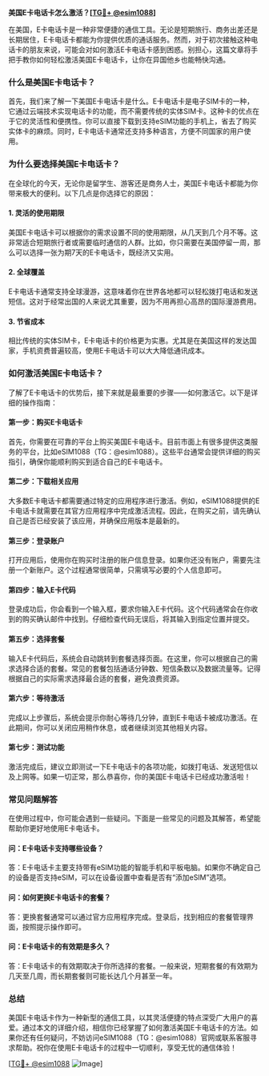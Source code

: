 **美国E卡电话卡怎么激活？[[TG💪+ @esim1088](https://t.me/s/esim1088)]**

在美国，E卡电话卡是一种非常便捷的通信工具。无论是短期旅行、商务出差还是长期居住，E卡电话卡都能为你提供优质的通话服务。然而，对于初次接触这种电话卡的朋友来说，可能会对如何激活E卡电话卡感到困惑。别担心，这篇文章将手把手教你如何轻松激活美国E卡电话卡，让你在异国他乡也能畅快沟通。

### **什么是美国E卡电话卡？**

首先，我们来了解一下美国E卡电话卡是什么。E卡电话卡是电子SIM卡的一种，它通过云端技术实现电话卡的功能，而不需要传统的实体SIM卡。这种卡的优点在于它的灵活性和便携性。你可以直接下载到支持eSIM功能的手机上，省去了购买实体卡的麻烦。同时，E卡电话卡通常还支持多种语言，方便不同国家的用户使用。

### **为什么要选择美国E卡电话卡？**

在全球化的今天，无论你是留学生、游客还是商务人士，美国E卡电话卡都能为你带来极大的便利。以下几点是你选择它的原因：

#### **1. 灵活的使用期限**
美国E卡电话卡可以根据你的需求设置不同的使用期限，从几天到几个月不等。这非常适合短期旅行者或需要临时通信的人群。比如，你只需要在美国停留一周，那么可以选择一张为期7天的E卡电话卡，既经济又实用。

#### **2. 全球覆盖**
E卡电话卡通常支持全球漫游，这意味着你在世界各地都可以轻松拨打电话和发送短信。这对于经常出国的人来说尤其重要，因为不用再担心高昂的国际漫游费用。

#### **3. 节省成本**
相比传统的实体SIM卡，E卡电话卡的价格更为实惠。尤其是在美国这样的发达国家，手机资费普遍较高，使用E卡电话卡可以大大降低通讯成本。

### **如何激活美国E卡电话卡？**

了解了E卡电话卡的优势后，接下来就是最重要的步骤——如何激活它。以下是详细的操作指南：

#### **第一步：购买E卡电话卡**
首先，你需要在可靠的平台上购买美国E卡电话卡。目前市面上有很多提供这类服务的平台，比如eSIM1088（TG：@esim1088）。这些平台通常会提供详细的购买指引，确保你能顺利购买到适合自己的E卡电话卡。

#### **第二步：下载相关应用**
大多数E卡电话卡都需要通过特定的应用程序进行激活。例如，eSIM1088提供的E卡电话卡就需要在其官方应用程序中完成激活流程。因此，在购买之前，请先确认自己是否已经安装了该应用，并确保应用版本是最新的。

#### **第三步：登录账户**
打开应用后，使用你在购买时注册的账户信息登录。如果你还没有账户，需要先注册一个新账户。这个过程通常很简单，只需填写必要的个人信息即可。

#### **第四步：输入E卡代码**
登录成功后，你会看到一个输入框，要求你输入E卡代码。这个代码通常会在你收到的购买确认邮件中找到。仔细检查代码无误后，将其输入到指定位置并提交。

#### **第五步：选择套餐**
输入E卡代码后，系统会自动跳转到套餐选择页面。在这里，你可以根据自己的需求选择合适的套餐。常见的套餐包括通话分钟数、短信条数以及数据流量等。记得根据自己的实际需求选择最合适的套餐，避免浪费资源。

#### **第六步：等待激活**
完成以上步骤后，系统会提示你耐心等待几分钟，直到E卡电话卡被成功激活。在此期间，你可以关闭应用稍作休息，或者继续浏览其他相关内容。

#### **第七步：测试功能**
激活完成后，建议立即测试一下E卡电话卡的各项功能，如拨打电话、发送短信以及上网等。如果一切正常，那么恭喜你，你的美国E卡电话卡已经成功激活啦！

### **常见问题解答**

在使用过程中，你可能会遇到一些疑问。下面是一些常见的问题及其解答，希望能帮助你更好地使用E卡电话卡。

#### **问：E卡电话卡支持哪些设备？**
答：E卡电话卡主要支持带有eSIM功能的智能手机和平板电脑。如果你不确定自己的设备是否支持eSIM，可以在设备设置中查看是否有“添加eSIM”选项。

#### **问：如何更换E卡电话卡的套餐？**
答：更换套餐通常可以通过官方应用程序完成。登录后，找到相应的套餐管理界面，按照提示操作即可。

#### **问：E卡电话卡的有效期是多久？**
答：E卡电话卡的有效期取决于你所选择的套餐。一般来说，短期套餐的有效期为几天至几周，而长期套餐则可能长达几个月甚至一年。

### **总结**

美国E卡电话卡作为一种新型的通信工具，以其灵活便捷的特点深受广大用户的喜爱。通过本文的详细介绍，相信你已经掌握了如何激活美国E卡电话卡的方法。如果你还有任何疑问，不妨访问eSIM1088（TG：@esim1088）官网或联系客服寻求帮助。祝你在使用E卡电话卡的过程中一切顺利，享受无忧的通信体验！

[[TG💪+ @esim1088](https://t.me/s/esim1088) ![Image](https://i.postimg.cc/4NQfJmqS/Snipaste-2025-05-13-00-14-12.png)]